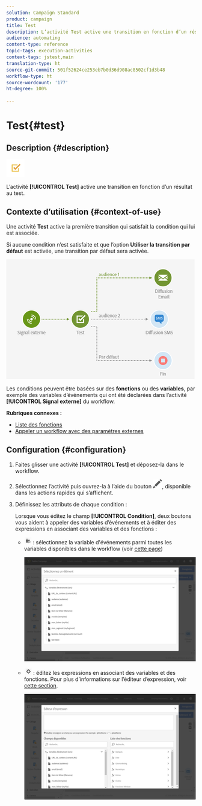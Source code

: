 ```yaml
---
solution: Campaign Standard
product: campaign
title: Test
description: L’activité Test active une transition en fonction d’un résultat au test.
audience: automating
content-type: reference
topic-tags: execution-activities
context-tags: jstest,main
translation-type: ht
source-git-commit: 501f52624ce253eb7b0d36d908ac8502cf1d3b48
workflow-type: ht
source-wordcount: '177'
ht-degree: 100%

---
```



# Test{#test}

## Description {#description}

![](assets/test.png)

L’activité **[!UICONTROL Test]** active une transition en fonction d’un résultat au test.

## Contexte d’utilisation {#context-of-use}

Une activité **Test** active la première transition qui satisfait la condition qui lui est associée.

Si aucune condition n’est satisfaite et que l’option **Utiliser la transition par défaut** est activée, une transition par défaut sera activée.

![](assets/wkf_test_activity_example.png)

Les conditions peuvent être basées sur des **fonctions** ou des **variables**, par exemple des variables d’événements qui ont été déclarées dans l’activité **[!UICONTROL Signal externe]** du workflow.

**Rubriques connexes :**

* [Liste des fonctions](../../automating/using/list-of-functions.md)
* [Appeler un workflow avec des paramètres externes](../../automating/using/calling-a-workflow-with-external-parameters.md)

## Configuration {#configuration}

1. Faites glisser une activité **[!UICONTROL Test]** et déposez-la dans le workflow.
1. Sélectionnez l’activité puis ouvrez-la à l’aide du bouton ![](assets/edit_darkgrey-24px.png), disponible dans les actions rapides qui s’affichent.
1. Définissez les attributs de chaque condition :

   Lorsque vous éditez le champ **[!UICONTROL Condition]**, deux boutons vous aident à appeler des variables d’événements et à éditer des expressions en associant des variables et des fonctions :

   * ![](assets/extsignal_picker.png) : sélectionnez la variable d&#39;événements parmi toutes les variables disponibles dans le workflow (voir [cette page](../../automating/using/customizing-workflow-external-parameters.md))

      ![](assets/wkf_test_activity_variables.png)

   * ![](assets/extsignal_expression_editor.png) : éditez les expressions en associant des variables et des fonctions. Pour plus d’informations sur l’éditeur d’expression, voir [cette section](../../automating/using/advanced-expression-editing.md).

      ![](assets/wkf_test_activity_variables_expression.png)
